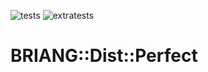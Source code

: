 ![tests](https://github.com/BRIANG/p5-briang-dist-perfect/workflows/tests/badge.svg)
![extratests](https://github.com/BRIANG/p5-briang-dist-perfect/workflows/extratests/badge.svg)
# BRIANG::Dist::Perfect
